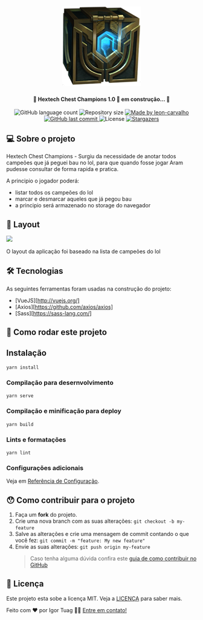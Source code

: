 <h1 align="center">
    <img alt="chested-champions" title="#chested-champions" src="./src/assets/img/chest.png" />
</h1>

<h4 align="center"> 
	🚧 Hextech Chest Champions 1.0 🚀 em construção... 🚧
</h4>

<p align="center">
  <img alt="GitHub language count" src="https://img.shields.io/github/languages/count/igortuag/chested-champions?color=%2304D361">

  <img alt="Repository size" src="https://img.shields.io/github/repo-size/igortuag/chested-champions">

  <a href="https://www.linkedin.com/in/igortuag/">
    <img alt="Made by leon-carvalho" src="https://img.shields.io/badge/made%20by-Igort--Tuag-%2304D361">
  </a>
	
  
  <a href="https://github.com/igortuag/chested-champions/commits/master">
    <img alt="GitHub last commit" src="https://img.shields.io/github/last-commit/igortuag/chested-champions">
  </a>

  <img alt="License" src="https://img.shields.io/badge/license-MIT-brightgreen">
   <a href="https://github.com/igortuag/chested-champions/stargazers">
    <img alt="Stargazers" src="https://img.shields.io/github/stars/igortuag/chested-champions?style=social">
  </a>
</p>

## 💻 Sobre o projeto

Hextech Chest Champions - Surgiu da necessidade de anotar todos campeões que já peguei bau no lol, para que quando fosse jogar Aram pudesse consultar de forma rapida e pratica.

A principio o jogador poderá:

- listar todos os campeões do lol
- marcar e desmarcar aqueles que já pegou bau
- a principio será armazenado no storage do navegador

## 🎨 Layout

<p><img src="./.github/demo.gif"/></p>

O layout da aplicação foi baseado na lista de campeões do lol

## 🛠 Tecnologias

As seguintes ferramentas foram usadas na construção do projeto:

- [VueJS][http://vuejs.org/]
- [Axios][https://github.com/axios/axios]
- [Sass][https://sass-lang.com/]

## 🚀 Como rodar este projeto

## Instalação

```
yarn install
```

### Compilação para desernvolvimento

```
yarn serve
```

### Compilação e minificação para deploy

```
yarn build
```

### Lints e formatações

```
yarn lint
```

### Configurações adicionais

Veja em [Referência de Configuração](https://cli.vuejs.org/config/).

## 😯 Como contribuir para o projeto

1. Faça um **fork** do projeto.
2. Crie uma nova branch com as suas alterações: `git checkout -b my-feature`
3. Salve as alterações e crie uma mensagem de commit contando o que você fez: `git commit -m "feature: My new feature"`
4. Envie as suas alterações: `git push origin my-feature`
   > Caso tenha alguma dúvida confira este [guia de como contribuir no GitHub](https://github.com/firstcontributions/first-contributions)

## 📝 Licença

Este projeto esta sobe a licença MIT. Veja a [LICENÇA](license) para saber mais.

Feito com ❤️ por Igor Tuag 👋🏽 [Entre em contato!](https://www.linkedin.com/in/igortuag/)
